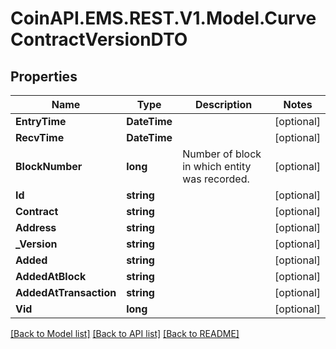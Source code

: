 # CoinAPI.EMS.REST.V1.Model.CurveContractVersionDTO

## Properties

Name | Type | Description | Notes
------------ | ------------- | ------------- | -------------
**EntryTime** | **DateTime** |  | [optional] 
**RecvTime** | **DateTime** |  | [optional] 
**BlockNumber** | **long** | Number of block in which entity was recorded. | [optional] 
**Id** | **string** |  | [optional] 
**Contract** | **string** |  | [optional] 
**Address** | **string** |  | [optional] 
**_Version** | **string** |  | [optional] 
**Added** | **string** |  | [optional] 
**AddedAtBlock** | **string** |  | [optional] 
**AddedAtTransaction** | **string** |  | [optional] 
**Vid** | **long** |  | [optional] 

[[Back to Model list]](../README.md#documentation-for-models) [[Back to API list]](../README.md#documentation-for-api-endpoints) [[Back to README]](../README.md)

